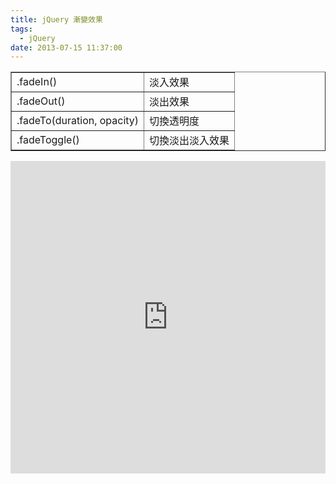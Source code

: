 ```yaml
---
title: jQuery 漸變效果
tags:
  - jQuery
date: 2013-07-15 11:37:00
---
```


<div><table border="1">        <tbody><tr>            <td>.fadeIn()</td>            <td>淡入效果</td>        </tr><tr>            <td>.fadeOut()</td>            <td>淡出效果</td>        </tr><tr>            <td>.fadeTo(duration, opacity)</td>            <td>切換透明度</td>        </tr><tr>            <td>.fadeToggle()</td>            <td>切換淡出淡入效果</td>        </tr></tbody></table></div>
<div><iframe allowfullscreen="allowfullscreen" frameborder="0" height="500" src="http://jsfiddle.net/ECQSW/embedded/js,html,result/presentation" width="100%"></iframe></div>